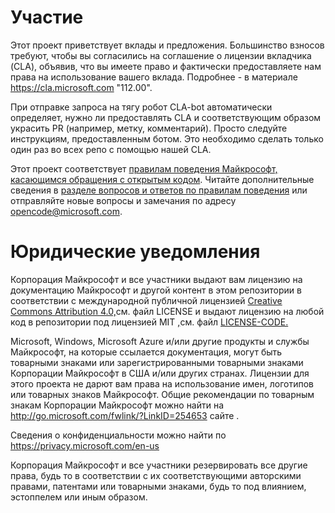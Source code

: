 # <a name="contributing"></a>Участие

Этот проект приветствует вклады и предложения.  Большинство взносов требуют, чтобы вы согласились на соглашение о лицензии вкладчика (CLA), объявив, что вы имеете право и фактически предоставляете нам права на использование вашего вклада. Подробнее - в материале https://cla.microsoft.com "112.00".

При отправке запроса на тягу робот CLA-bot автоматически определяет, нужно ли предоставлять CLA и соответствующим образом украсить PR (например, метку, комментарий). Просто следуйте инструкциям, предоставленным ботом. Это необходимо сделать только один раз во всех репо с помощью нашей CLA.

Этот проект соответствует [правилам поведения Майкрософт, касающимся обращения с открытым кодом](https://opensource.microsoft.com/codeofconduct/). Читайте дополнительные сведения в [разделе вопросов и ответов по правилам поведения](https://opensource.microsoft.com/codeofconduct/faq/) или отправляйте новые вопросы и замечания по адресу [opencode@microsoft.com](mailto:opencode@microsoft.com).

# <a name="legal-notices"></a>Юридические уведомления

Корпорация Майкрософт и все участники выдают вам лицензию на документацию Майкрософт и другой контент в этом репозитории в соответствии с международной публичной лицензией [Creative Commons Attribution 4.0,](https://creativecommons.org/licenses/by/4.0/legalcode)см. файл LICENSE и выдают лицензию на любой код в репозитории под лицензией MIT [,](https://opensource.org/licenses/MIT)см. файл [LICENSE-CODE.](LICENSE-CODE) [](LICENSE)

Microsoft, Windows, Microsoft Azure и/или другие продукты и службы Майкрософт, на которые ссылается документация, могут быть товарными знаками или зарегистрированными товарными знаками Корпорации Майкрософт в США и/или других странах.
Лицензии для этого проекта не дарют вам права на использование имен, логотипов или товарных знаков Майкрософт.
Общие рекомендации по товарным знакам Корпорации Майкрософт можно найти на http://go.microsoft.com/fwlink/?LinkID=254653 сайте .

Сведения о конфиденциальности можно найти по https://privacy.microsoft.com/en-us

Корпорация Майкрософт и все участники резервировать все другие права, будь то в соответствии с их соответствующими авторскими правами, патентами или товарными знаками, будь то под влиянием, эстоппелем или иным образом.
